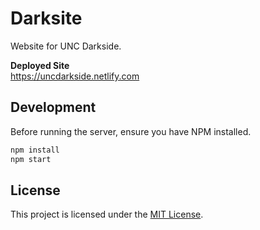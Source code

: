 # Darksite

Website for UNC Darkside.

**Deployed Site**  
https://uncdarkside.netlify.com

## Development

Before running the server, ensure you have NPM installed.

```bash
npm install
npm start
```

## License

This project is licensed under the [MIT License](LICENSE).
